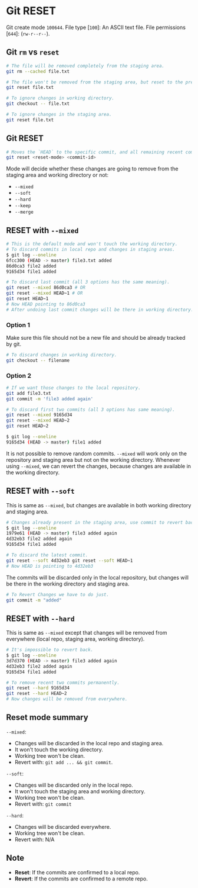 # Git RESET

Git create mode `100644`. File type [`100`]: An ASCII text file. File permissions [`644`]: (`rw-r--r--`).

## Git `rm` vs `reset`

```sh
# The file will be removed completely from the staging area.
git rm --cached file.txt
```

```sh
# The file won't be removed from the staging area, but reset to the previous state (one step back).
git reset file.txt
```

```sh
# To ignore changes in working directory.
git checkout -- file.txt
```

```sh
# To ignore changes in the staging area.
git reset file.txt
```

## Git RESET

```sh
# Moves the `HEAD` to the specific commit, and all remaining recent commits will be removed.
git reset <reset-mode> <commit-id>
```

Mode will decide whether these changes are going to remove from the staging area and working directory or not:

- `--mixed`
- `--soft`
- `--hard`
- `--keep`
- `--merge`

## RESET with `--mixed`

```sh
# This is the default mode and won't touch the working directory.
# To discard commits in local repo and changes in staging areas.
$ git log --oneline
6fcc300 (HEAD -> master) file3.txt added
86d0ca3 file2 added
9165d34 file1 added
```

```sh
# To discard last commit (all 3 options has the same meaning).
git reset --mixed 86d0ca3 # OR
git reset --mixed HEAD~1 # OR
git reset HEAD~1
# Now HEAD pointing to 86d0ca3
# After undoing last commit changes will be there in working directory.
```

### Option 1

Make sure this file should not be a new file and should be already tracked by git.

```sh
# To discard changes in working directory.
git checkout -- filename
```

### Option 2

```sh
# If we want those changes to the local repository.
git add file3.txt
git commit -m 'file3 added again'
```

```sh
# To discard first two commits (all 3 options has same meaning).
git reset --mixed 9165d34
git reset --mixed HEAD~2
git reset HEAD~2

$ git log --oneline
9165d34 (HEAD -> master) file1 added
```

It is not possible to remove random commits. `--mixed` will work only on the repository and staging area but not on the working directory. Whenever using `--mixed`, we can revert the changes, because changes are available in the working directory.

## RESET with `--soft`

This is same as `--mixed`, but changes are available in both working directory and staging area.

```sh
# Changes already present in the staging area, use commit to revert back.
$ git log --oneline
1979e61 (HEAD -> master) file3 added again
4d32eb3 file2 added again
9165d34 file1 added
```

```sh
# To discard the latest commit.
git reset --soft 4d32eb3 git reset --soft HEAD~1
# Now HEAD is pointing to 4d32eb3
```

The commits will be discarded only in the local repository, but changes will be there in the working directory and staging area.

```sh
# To Revert Changes we have to do just.
git commit -m "added"
```

## RESET with `--hard`

This is same as `--mixed` except that changes will be removed from everywhere (local repo, staging area, working directory).

```sh
# It's impossible to revert back.
$ git log --oneline
3d7d370 (HEAD -> master) file3 added again
4d32eb3 file2 added again
9165d34 file1 added
```

```sh
# To remove recent two commits permanently.
git reset --hard 9165d34
git reset --hard HEAD~2
# Now changes will be removed from everywhere.
```

## Reset mode summary

`--mixed`:

- Changes will be discarded in the local repo and staging area.
- It won't touch the working directory.
- Working tree won't be clean.
- Revert with: `git add ... && git commit`.

`--soft`:

- Changes will be discarded only in the local repo.
- It won't touch the staging area and working directory.
- Working tree won't be clean.
- Revert with: `git commit`

`--hard`:

- Changes will be discarded everywhere.
- Working tree won't be clean.
- Revert with: N/A

## Note

- **Reset**: If the commits are confirmed to a local repo.
- **Revert**: If the commits are confirmed to a remote repo.
